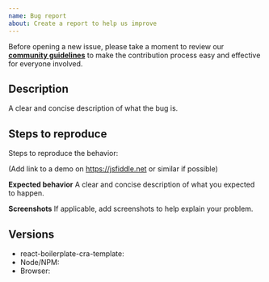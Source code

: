 ```yaml
---
name: Bug report
about: Create a report to help us improve
---
```


Before opening a new issue, please take a moment to review our [**community guidelines**](https://github.com/react-boilerplate/react-boilerplate-cra-template/blob/master/CONTRIBUTING.md) to make the contribution process easy and effective for everyone involved.

## Description

A clear and concise description of what the bug is.

## Steps to reproduce

Steps to reproduce the behavior:

(Add link to a demo on https://jsfiddle.net or similar if possible)

**Expected behavior**
A clear and concise description of what you expected to happen.

**Screenshots**
If applicable, add screenshots to help explain your problem.

## Versions

- react-boilerplate-cra-template:
- Node/NPM:
- Browser:
